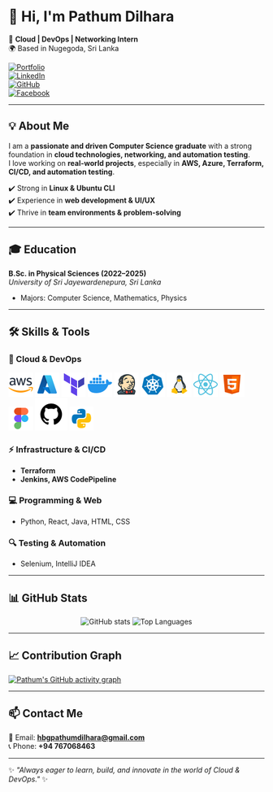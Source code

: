 # 👋 Hi, I'm Pathum Dilhara  

🚀 **Cloud | DevOps | Networking Intern**  
🌍 Based in Nugegoda, Sri Lanka  

[![Portfolio](https://img.shields.io/badge/🌐-Portfolio-blue)](https://my-portfolio-react-taupe.vercel.app/)  
[![LinkedIn](https://img.shields.io/badge/LinkedIn-Connect-blue)](https://www.linkedin.com/in/dilhara2001)  
[![GitHub](https://img.shields.io/badge/GitHub-Pathum--Dilhara-black)](https://github.com/Pathum-Dilhara)  
[![Facebook](https://img.shields.io/badge/Facebook-Follow-blue)](https://www.facebook.com/share/1FxBMmeeSy/)  

---

## 💡 About Me  
I am a **passionate and driven Computer Science graduate** with a strong foundation in **cloud technologies, networking, and automation testing**.  
I love working on **real-world projects**, especially in **AWS, Azure, Terraform, CI/CD, and automation testing**.  

✔️ Strong in **Linux & Ubuntu CLI**  
✔️ Experience in **web development & UI/UX**  
✔️ Thrive in **team environments & problem-solving**  

---

## 🎓 Education  
**B.Sc. in Physical Sciences (2022–2025)**  
*University of Sri Jayewardenepura, Sri Lanka*  
- Majors: Computer Science, Mathematics, Physics  

---

## 🛠 Skills & Tools  

### 🚀 Cloud & DevOps  
![AWS](aws.png)  ![Azure](azure.png)  ![Terraform](terraform.png) ![Docker](docker.png) ![Jenkins](jenkins.png) ![Kubernetes](kubernetes.png)  ![Linux](linux.png) ![React](react.png) ![html](html.png) ![Figma](figma.png) ![Github](github.png) ![Pythin](python.png)

### ⚡ Infrastructure & CI/CD  
- **Terraform**  
- **Jenkins, AWS CodePipeline**  

### 💻 Programming & Web  
- Python, React, Java, HTML, CSS  

### 🔍 Testing & Automation  
- Selenium, IntelliJ IDEA  

---

## 📊 GitHub Stats  

<p align="center">
  <img src="https://github-readme-stats.vercel.app/api?username=Pathum-Dilhara&show_icons=true&theme=tokyonight" alt="GitHub stats" height="180"/>
  <img src="https://github-readme-stats.vercel.app/api/top-langs/?username=Pathum-Dilhara&layout=compact&theme=tokyonight" alt="Top Languages" height="180"/>
</p>

---

## 📈 Contribution Graph  

[![Pathum's GitHub activity graph](https://github-readme-activity-graph.vercel.app/graph?username=Pathum-Dilhara&theme=tokyo-night)](https://github.com/ashutosh00710/github-readme-activity-graph)

---

## 📫 Contact Me  

📧 Email: **hbgpathumdilhara@gmail.com**  
📞 Phone: **+94 767068463**  

---
✨ *"Always eager to learn, build, and innovate in the world of Cloud & DevOps."* ✨

<!--
**Pathum-Dilhara/Pathum-Dilhara** is a ✨ _special_ ✨ repository because its `README.md` (this file) appears on your GitHub profile.

Here are some ideas to get you started:

- 🔭 I’m currently working on ...
- 🌱 I’m currently learning ...
- 👯 I’m looking to collaborate on ...
- 🤔 I’m looking for help with ...
- 💬 Ask me about ...
- 📫 How to reach me: ...
- 😄 Pronouns: ...
- ⚡ Fun fact: ...
-->
